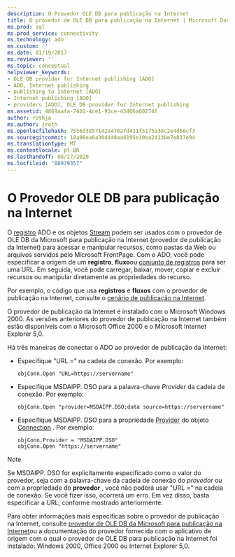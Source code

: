 ```yaml
---
description: O Provedor OLE DB para publicação na Internet
title: O provedor de OLE DB para publicação na Internet | Microsoft Docs
ms.prod: sql
ms.prod_service: connectivity
ms.technology: ado
ms.custom: ''
ms.date: 01/19/2017
ms.reviewer: ''
ms.topic: conceptual
helpviewer_keywords:
- OLE DB provider for Internet publishing [ADO]
- ADO, Internet publishing
- publishing to Internet [ADO]
- Internet publishing [ADO]
- providers [ADO], OLE DB provider for Internet publishing
ms.assetid: 4869aafa-7401-4ce1-93ce-45406a60274f
author: rothja
ms.author: jroth
ms.openlocfilehash: 7556d3857142a4762fd411f5175a38c2e4d58cf3
ms.sourcegitcommit: 18a98ea6a30d448aa6195e10ea2413be7e837e94
ms.translationtype: MT
ms.contentlocale: pt-BR
ms.lasthandoff: 08/27/2020
ms.locfileid: "88979357"
---
```

# <a name="the-ole-db-provider-for-internet-publishing"></a>O Provedor OLE DB para publicação na Internet
O [registro](../../../ado/reference/ado-api/record-object-ado.md) ADO e os objetos [Stream](../../../ado/reference/ado-api/stream-object-ado.md) podem ser usados com o provedor de OLE DB da Microsoft para publicação na Internet (provedor de publicação da Internet) para acessar e manipular recursos, como pastas da Web ou arquivos servidos pelo Microsoft FrontPage. Com o ADO, você pode especificar a origem de um **registro**, **fluxo**ou [conjunto de registros](../../../ado/reference/ado-api/recordset-object-ado.md) para ser uma URL. Em seguida, você pode carregar, baixar, mover, copiar e excluir recursos ou manipular diretamente as propriedades do recurso.  
  
 Por exemplo, o código que usa **registros** e **fluxos** com o provedor de publicação na Internet, consulte o [cenário de publicação na Internet](../../../ado/guide/data/internet-publishing-scenario.md).  
  
 O provedor de publicação da Internet é instalado com o Microsoft Windows 2000. As versões anteriores do provedor de publicação na Internet também estão disponíveis com o Microsoft Office 2000 e o Microsoft Internet Explorer 5,0.  
  
 Há três maneiras de conectar o ADO ao provedor de publicação da Internet:  
  
-   Especifique "URL =" na cadeia de conexão. Por exemplo:  
  
    ```  
    objConn.Open "URL=https://servername"  
    ```  
  
-   Especifique MSDAIPP. DSO para a palavra-chave *Provider* da cadeia de conexão. Por exemplo:  
  
    ```  
    objConn.Open "provider=MSDAIPP.DSO;data source=https://servername"  
    ```  
  
-   Especifique MSDAIPP. DSO para a propriedade [Provider](../../../ado/reference/ado-api/provider-property-ado.md) do objeto [Connection](../../../ado/reference/ado-api/connection-object-ado.md) . Por exemplo:  
  
    ```  
    objConn.Provider = "MSDAIPP.DSO"  
    objConn.Open "https://servername"  
    ```  
  
> [!NOTE]
>  Se MSDAIPP. DSO for explicitamente especificado como o valor do provedor, seja com a palavra-chave da cadeia de conexão do *provedor* ou com a propriedade do **provedor** , você não poderá usar "URL =" na cadeia de conexão. Se você fizer isso, ocorrerá um erro. Em vez disso, basta especificar a URL, conforme mostrado anteriormente.  
  
 Para obter informações mais específicas sobre o provedor de publicação na Internet, consulte [provedor de OLE DB da Microsoft para publicação na Internet](../../../ado/guide/appendixes/microsoft-ole-db-provider-for-internet-publishing.md)ou a documentação do provedor fornecida com o aplicativo de origem com o qual o provedor de OLE DB para publicação na Internet foi instalado: Windows 2000, Office 2000 ou Internet Explorer 5,0.
